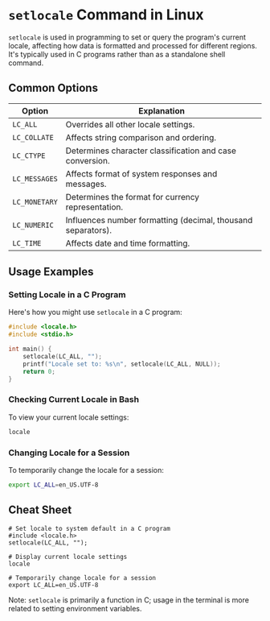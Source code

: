 # `setlocale` Command in Linux

`setlocale` is used in programming to set or query the program's current locale, affecting how data is formatted and processed for different regions. It's typically used in C programs rather than as a standalone shell command.

## Common Options

| Option      | Explanation                                       |
|-------------|---------------------------------------------------|
| `LC_ALL`    | Overrides all other locale settings.              |
| `LC_COLLATE`| Affects string comparison and ordering.           |
| `LC_CTYPE`  | Determines character classification and case conversion.|
| `LC_MESSAGES` | Affects format of system responses and messages.|
| `LC_MONETARY`| Determines the format for currency representation.|
| `LC_NUMERIC` | Influences number formatting (decimal, thousand separators).|
| `LC_TIME`   | Affects date and time formatting.                 |

## Usage Examples

### Setting Locale in a C Program

Here's how you might use `setlocale` in a C program:

```c
#include <locale.h>
#include <stdio.h>

int main() {
    setlocale(LC_ALL, "");
    printf("Locale set to: %s\n", setlocale(LC_ALL, NULL));
    return 0;
}
```

### Checking Current Locale in Bash

To view your current locale settings:

```bash
locale
```

### Changing Locale for a Session

To temporarily change the locale for a session:

```bash
export LC_ALL=en_US.UTF-8
```

## Cheat Sheet

```plaintext
# Set locale to system default in a C program
#include <locale.h>
setlocale(LC_ALL, "");

# Display current locale settings
locale

# Temporarily change locale for a session
export LC_ALL=en_US.UTF-8
```

Note: `setlocale` is primarily a function in C; usage in the terminal is more related to setting environment variables.
